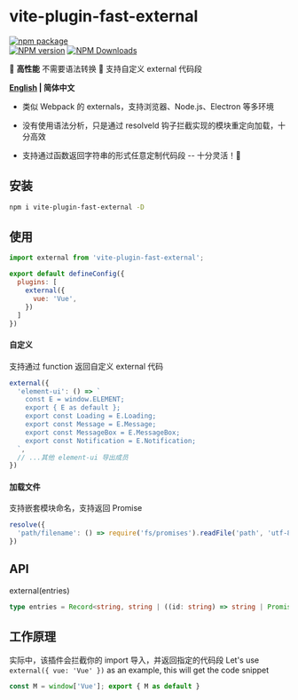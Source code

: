 # vite-plugin-fast-external

[![npm package](https://nodei.co/npm/vite-plugin-fast-external.png?downloads=true&downloadRank=true&stars=true)](https://www.npmjs.com/package/vite-plugin-fast-external)
<br/>
[![NPM version](https://img.shields.io/npm/v/vite-plugin-fast-external.svg?style=flat)](https://npmjs.org/package/vite-plugin-fast-external)
[![NPM Downloads](https://img.shields.io/npm/dm/vite-plugin-fast-external.svg?style=flat)](https://npmjs.org/package/vite-plugin-fast-external)

🚀 **高性能** 不需要语法转换
🌱 支持自定义 external 代码段

**[English](https://github.com/caoxiemeihao/vite-plugins/tree/main/packages/fast-external#readme) | 简体中文**

- 类似 Webpack 的 externals，支持浏览器、Node.js、Electron 等多环境

- 没有使用语法分析，只是通过 resolveId 钩子拦截实现的模块重定向加载，十分高效

- 支持通过函数返回字符串的形式任意定制代码段 -- 十分灵活！🎉

## 安装

```bash
npm i vite-plugin-fast-external -D
```

## 使用

```js
import external from 'vite-plugin-fast-external';

export default defineConfig({
  plugins: [
    external({
      vue: 'Vue',
    })
  ]
})
```

#### 自定义

支持通过 function 返回自定义 external 代码

```js
external({
  'element-ui': () => `
    const E = window.ELEMENT;
    export { E as default };
    export const Loading = E.Loading;
    export const Message = E.Message;
    export const MessageBox = E.MessageBox;
    export const Notification = E.Notification;
  `,
  // ...其他 element-ui 导出成员
})
```

#### 加载文件

支持嵌套模块命名，支持返回 Promise

```ts
resolve({
  'path/filename': () => require('fs/promises').readFile('path', 'utf-8'),
})
```

## API

external(entries)

```ts
type entries = Record<string, string | ((id: string) => string | Promise<string>)>;
```

## 工作原理

实际中，该插件会拦截你的 import 导入，并返回指定的代码段
Let's use `external({ vue: 'Vue' })` as an example, this will get the code snippet  

```js
const M = window['Vue']; export { M as default }
```
